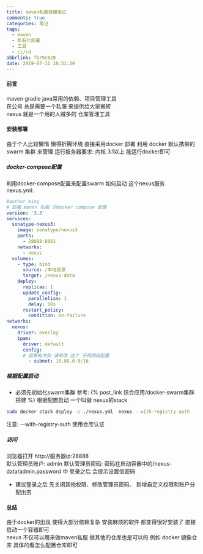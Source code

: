 ```yaml
---
title: maven私服搭建笔记
comments: true
categories: 笔记
tags:
  - maven
  - 私有化部署
  - 工具
  - ci/cd
abbrlink: fb79c020
date: 2019-07-11 10:51:29
---
```

#### 前言 
maven gradle java常用的依赖、项目管理工具     
在公司 总是需要一个私服 来提供给大家搬砖   
nexus 就是一个用的人贼多的 仓库管理工具 
#### 安装部署
由于个人比较懒惰 懒得折腾环境  直接采用docker 部署 
利用 docker 默认携带的swarm 集群 来管理 
运行服务器要求: 内核 3.1以上  能运行docker即可 
##### docker-compose配置
利用docker-compose配置来配置swarm 如何启动 这个nexus服务  
nexus.yml:
```yaml
#author ming  
# 部署 maven 私服 的docker compose 配置 
version: '3.3'
services:
  sonatype-nexus3:
    image: sonatype/nexus3
    ports:
      - 28888:8081
    networks:
      - nexus
  volumes:
    - type: bind
      source: /本地目录
      target: /nexus-data
    deploy:
      replicas: 1
      update_config:
        parallelism: 1
        delay: 10s
      restart_policy:
        condition: on-failure
networks:
  nexus:
    driver: overlay
    ipam:
      driver: default
      config:
      # 如果有冲突 请修改 这个 子网网段配置 
        - subnet: 10.88.0.0/16
```
##### 根据配置启动 
* 必须先初始化swarm集群 参考:  {% post_link 综合应用/docker-swarm集群搭建 %}
根据配置启动 一个叫做 nexus的stack     
```bash
sudo docker stack deploy -c ./nexus.yml  nexus --with-registry-auth
```
注意: --with-registry-auth 使用仓库认证  


##### 访问
浏览器打开 http://服务器ip:28888  
默认管理员账户: admin
默认管理员密码: 密码在启动容器中的/nexus-data/admin.password 中  登录之后 会提示设置信密码  
* 建议登录之后 先关闭其他权限、修改管理员密码、 新增自定义权限和账户分配出去  

#### 总结
由于docker的出现 使得大部分依赖复杂 安装麻烦的软件 都变得很好安装了 
直接启动一个容器即可   
nexus 不仅可以用来做maven私服   做其他的仓库也是可以的 例如 docker 镜像仓库  具体的看怎么配置仓库即可   

